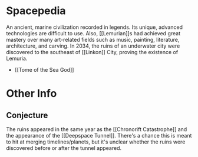 # Spacepedia
An ancient, marine civilization recorded in legends. Its unique, advanced technologies are difficult to use. Also, [[Lemurian]]s had achieved great mastery over many art-related fields such as music, painting, literature, architecture, and carving.
In 2034, the ruins of an underwater city were discovered to the southeast of [[Linkon]] City, proving the existence of Lemuria.

* [[Tome of the Sea God]]

# Other Info

## Conjecture
The ruins appeared in the same year as the [[Chronorift Catastrophe]] and the appearance of the [[Deepspace Tunnel]]. There's a chance this is meant to hit at merging timelines/planets, but it's unclear whether the ruins were discovered before or after the tunnel appeared.